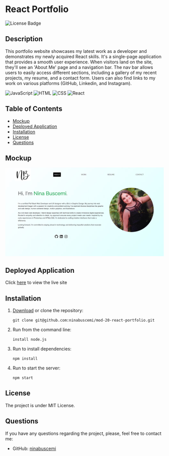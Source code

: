 # React Portfolio

![License Badge](https://badgen.net/static/license/MIT/blue)

## Description

This portfolio website showcases my latest work as a developer and demonstrates my newly acquired React skills. It's a single-page application that provides a smooth user experience. When visitors land on the site, they'll see an 'About Me' page and a navigation bar. The nav bar allows users to easily access different sections, including a gallery of my recent projects, my resume, and a contact form. Users can also find links to my work on various platforms (GitHub, Linkedin, and Instagram).

![JavaScript](https://camo.githubusercontent.com/84372c7d2f1a7308844360ecad82d49b3f6cbc068a0c5e31aeea6ca5344b77ba/68747470733a2f2f696d672e736869656c64732e696f2f62616467652f4a6176615363726970742d4637444631453f7374796c653d666f722d7468652d6261646765266c6f676f3d6a617661736372697074266c6f676f436f6c6f723d626c61636b)
![HTML](https://camo.githubusercontent.com/bfe6a48836e87b13a16f1f56f88fee428475c2ac29247992ec9b8bcc7154f881/68747470733a2f2f696d672e736869656c64732e696f2f62616467652f48544d4c352d4533344632363f7374796c653d666f722d7468652d6261646765266c6f676f3d68746d6c35266c6f676f436f6c6f723d7768697465)
![CSS](https://camo.githubusercontent.com/472c222e8f240a48ae51cd9b082a1b857be809dcd851a25150890c2da50c13a5/68747470733a2f2f696d672e736869656c64732e696f2f62616467652f435353332d3135373242363f7374796c653d666f722d7468652d6261646765266c6f676f3d63737333266c6f676f436f6c6f723d7768697465)
![React](https://camo.githubusercontent.com/6c3957842901e5baa389f3bb8758c8966683333b28493013062fcab5fab645e7/68747470733a2f2f696d672e736869656c64732e696f2f62616467652f52656163742d3230323332413f7374796c653d666f722d7468652d6261646765266c6f676f3d7265616374266c6f676f436f6c6f723d363144414642)

## Table of Contents

- [Mockup](#mockup)
- [Deployed Application](#link)
- [Installation](#installation)
- [License](#license)
- [Questions](#questions)

## Mockup

![Screenshot](./src/assets/images/screenshot_portfolio.png)


## Deployed Application

Click [here](https://main--ninasportfolio.netlify.app/) to view the live site


## Installation

1. [Download](https://github.com/ninabuscemi/mod-20-react-portfolio) or clone the repository:

    ```
    git clone git@github.com:ninabuscemi/mod-20-react-portfolio.git
    ```

2. Run from the command line:

    ```
    install node.js
    ```
4. Run to install dependencies:

    ```
    npm install
    ```

5. Run to start the server:

    ```
    npm start
    ```

## License

The project is under MIT License.
 
## Questions

If you have any questions regarding the project, please, feel free to contact me:

- GitHub: [ninabuscemi](https://github.com/ninabuscemi)